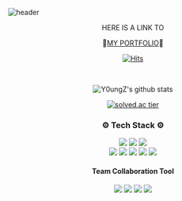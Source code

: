<!--
**Y0ungZ/Y0ungZ** is a ✨ _special_ ✨ repository because its `README.md` (this file) appears on your GitHub profile.

Here are some ideas to get you started:

- 🔭 I’m currently working on ...
- 🌱 I’m currently learning ...
- 👯 I’m looking to collaborate on ...
- 🤔 I’m looking for help with ...
- 💬 Ask me about ...
- 📫 How to reach me: ...
- 😄 Pronouns: ...
- ⚡ Fun fact: ...
-->



![header](https://capsule-render.vercel.app/api?type=transparent&height=100&section=header&text=Hello!%20I'm%20Y0ungZ.&fontSize=45&fontColor=ffa040&animation=fadeIn)

<div align="center">
  
  <p>HERE IS A LINK TO</p>
  
👻[MY PORTFOLIO](https://url.kr/r249n6)👻
  
[![Hits](https://hits.seeyoufarm.com/api/count/incr/badge.svg?url=https%3A%2F%2Fgithub.com%2FY0ungZ&count_bg=%233178C6&title_bg=%23F4F6FF&icon=&icon_color=%23E7E7E7&title=%F0%9F%91%80&edge_flat=false)](https://hits.seeyoufarm.com)
  
  <br />
  
![Y0ungZ's github stats](https://github-readme-stats.vercel.app/api?username=Y0ungZ&theme=flag-india&show_icons=true)



[![solved.ac tier](http://mazassumnida.wtf/api/generate_badge?boj=at8in)](https://solved.ac/at8in)
  
    
  ### ⚙ Tech Stack ⚙ 
  
  <div>
  <img src="https://img.shields.io/badge/JavaScript-F7DF1E?style=flat-square&logo=JavaScript&logoColor=black"/></a>
    <img src="https://img.shields.io/badge/TypeScript-3178C6?style=flat-square&logo=TypeScript&logoColor=white"/></a>
   <img src="https://img.shields.io/badge/Java-007396?style=flat-square&logo=Java&logoColor=white"/></a> <br />
            <img src="https://img.shields.io/badge/HTML5-E34F26?style=flat-square&logo=HTML5&logoColor=white"/></a>
           <img src="https://img.shields.io/badge/CSS3-1572B6?style=flat-square&logo=CSS3&logoColor=white"/></a>
    <img src="https://img.shields.io/badge/React-61DAFB?style=flat-square&logo=React&logoColor=black"/></a>
        <img src="https://img.shields.io/badge/Redux-764ABC?style=flat-square&logo=Redux&logoColor=white"/></a>
        <img src="https://img.shields.io/badge/MobX-FF7102?style=flat-square&logo=MobX&logoColor=white"/></a> <br />
  </div>
  
  #### Team Collaboration Tool
  
  <div>
   <img src="https://img.shields.io/badge/Jira-0052CC?style=flat-square&logo=JiraSoftware&logoColor=white"/></a>
    <img src="https://img.shields.io/badge/Mattermost-0058CC?style=flat-square&logo=Mattermost&logoColor=white"/></a>
   <img src="https://img.shields.io/badge/Slack-4A154B?style=flat-square&logo=Slack&logoColor=white"/></a>
    <img src="https://img.shields.io/badge/Notion-FFFFFF?style=flat-square&logo=Notion&logoColor=black"/></a>
  </div>
  
  
  
  </div>
  
  
